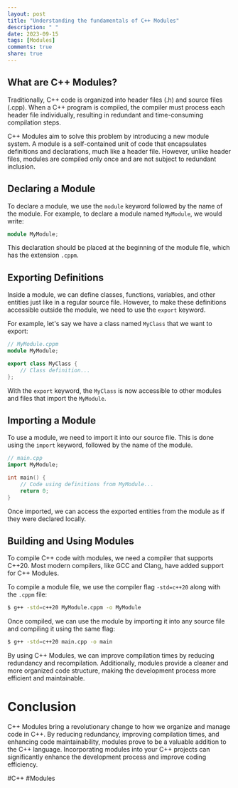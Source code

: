 ```yaml
---
layout: post
title: "Understanding the fundamentals of C++ Modules"
description: " "
date: 2023-09-15
tags: [Modules]
comments: true
share: true
---
```


## What are C++ Modules?

Traditionally, C++ code is organized into header files (.h) and source files (.cpp). When a C++ program is compiled, the compiler must process each header file individually, resulting in redundant and time-consuming compilation steps.

C++ Modules aim to solve this problem by introducing a new module system. A module is a self-contained unit of code that encapsulates definitions and declarations, much like a header file. However, unlike header files, modules are compiled only once and are not subject to redundant inclusion.

## Declaring a Module

To declare a module, we use the `module` keyword followed by the name of the module. For example, to declare a module named `MyModule`, we would write:

```cpp
module MyModule;
```

This declaration should be placed at the beginning of the module file, which has the extension `.cppm`.

## Exporting Definitions

Inside a module, we can define classes, functions, variables, and other entities just like in a regular source file. However, to make these definitions accessible outside the module, we need to use the `export` keyword.

For example, let's say we have a class named `MyClass` that we want to export:

```cpp
// MyModule.cppm
module MyModule;

export class MyClass {
    // Class definition...
};
```

With the `export` keyword, the `MyClass` is now accessible to other modules and files that import the `MyModule`.

## Importing a Module

To use a module, we need to import it into our source file. This is done using the `import` keyword, followed by the name of the module.

```cpp
// main.cpp
import MyModule;

int main() {
    // Code using definitions from MyModule...
    return 0;
}
```

Once imported, we can access the exported entities from the module as if they were declared locally.

## Building and Using Modules

To compile C++ code with modules, we need a compiler that supports C++20. Most modern compilers, like GCC and Clang, have added support for C++ Modules.

To compile a module file, we use the compiler flag `-std=c++20` along with the `.cppm` file:

```bash
$ g++ -std=c++20 MyModule.cppm -o MyModule
```

Once compiled, we can use the module by importing it into any source file and compiling it using the same flag:

```bash
$ g++ -std=c++20 main.cpp -o main
```

By using C++ Modules, we can improve compilation times by reducing redundancy and recompilation. Additionally, modules provide a cleaner and more organized code structure, making the development process more efficient and maintainable.

# Conclusion

C++ Modules bring a revolutionary change to how we organize and manage code in C++. By reducing redundancy, improving compilation times, and enhancing code maintainability, modules prove to be a valuable addition to the C++ language. Incorporating modules into your C++ projects can significantly enhance the development process and improve coding efficiency.

#C++ #Modules